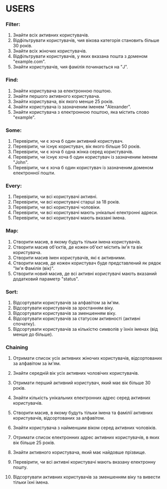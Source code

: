 # USERS

### Filter:

1. Знайти всіх активних користувачів.
1. Відфільтрувати користувачів, чия вікова категорія становить більше 30 років.
1. Знайти всіх жіночих користувачів.
1. Відфільтрувати користувачів, у яких вказана пошта з доменом "example.com".
1. Знайти користувачів, чия фамілія починається на "J".

### Find:

1. Знайти користувача за електронною поштою.
1. Знайти першого активного користувача.
1. Знайти користувача, вік якого менше 25 років.
1. Знайти користувача із зазначеним іменем "Alexander".
1. Знайти користувача з електронною поштою, яка містить слово "example".

### Some:

1. Перевірити, чи є хоча б один активний користувач.
1. Перевірити, чи існує користувач, вік якого більше 50 років.
1. Перевірити, чи є хоча б одна жінка серед користувачів.
1. Перевірити, чи існує хоча б один користувач із зазначеним іменем "John".
1. Перевірити, чи є хоча б один користувач із зазначеним доменом електронної пошти.

### Every:

1. Перевірити, чи всі користувачі активні.
1. Перевірити, чи всі користувачі старші за 18 років.
1. Перевірити, чи всі користувачі чоловіки.
1. Перевірити, чи всі користувачі мають унікальні електронні адреси.
1. Перевірити, чи всі користувачі мають вказані імена.

### Map:

1. Створити масив, в якому будуть тільки імена користувачів.
1. Створити масив об'єктів, де кожен об'єкт містить ім'я та вік користувача.
1. Створити масив імен користувачів, які є активними.
1. Створити масив, де кожен користувач буде представлений як рядок "Ім'я Фамілія (вік)".
1. Створити новий масив, де всі активні користувачі мають вказаний додатковий параметр "status".

### Sort:

1. Відсортувати користувачів за алфавітом за ім'ям.
1. Відсортувати користувачів за зростанням віку.
1. Відсортувати користувачів за зменшенням віку.
1. Відсортувати користувачів за статусом активності (активні спочатку).
1. Відсортувати користувачів за кількістю символів у їхніх іменах (від менше до більше).

### Chaining

1. Отримати список усіх активних жіночих користувачів, відсортованих за алфавітом за ім'ям.
1. Знайти середній вік усіх активних чоловічих користувачів.
1. Отримати перший активний користувач, який має вік більше 30 років.
1. Знайти кількість унікальних електронних адрес серед активних користувачів.
1. Створити масив, в якому будуть тільки імена та фамілії активних користувачів, відсортованих за алфавітом.

1. Знайти користувача з найменшим віком серед активних чоловіків.
1. Отримати список електронних адрес активних користувачів, в яких вік більше 25 років.
1. Знайти активного користувача, який має найдовше прізвище.
1. Перевірити, чи всі активні користувачі мають вказану електронну пошту.
1. Відсортувати активних користувачів за зменшенням віку та вивести тільки їхні імена.
